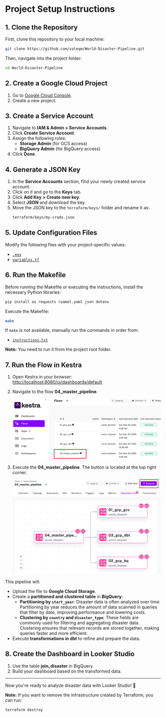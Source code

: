 # Project Setup Instructions

## 1. Clone the Repository
First, clone this repository to your local machine:
```sh
git clone https://github.com/valeqm/World-Disaster-Pipeline.git
```
Then, navigate into the project folder:
```sh
cd World-Disaster-Pipeline
```

## 2. Create a Google Cloud Project
1. Go to [Google Cloud Console](https://console.cloud.google.com/).
2. Create a new project.

## 3. Create a Service Account
1. Navigate to **IAM & Admin > Service Accounts**.
2. Click **Create Service Account**.
3. Assign the following roles:
   - **Storage Admin** (for GCS access)
   - **BigQuery Admin** (for BigQuery access)
4. Click **Done**.

## 4. Generate a JSON Key
1. In the **Service Accounts** section, find your newly created service account.
2. Click on it and go to the **Keys** tab.
3. Click **Add Key > Create new key**.
4. Select **JSON** and download the key.
5. Move the JSON key to the `terraform/keys/` folder and rename it as:
   ```sh
   terraform/keys/my-creds.json
   ```

## 5. Update Configuration Files
Modify the following files with your project-specific values:
- [`.env`](../.env)
- [`variables.tf`](/terraform/variables.tf)

## 6. Run the Makefile
Before running the Makefile or executing the instructions, install the necessary Python libraries:
```sh
pip install os requests ruamel.yaml json dotenv
```
Execute the Makefile:
```sh
make
```
If `make` is not available, manually run the commands in order from:
- [`instructions.txt`](/docs/instructions.txt)

**Note:** You need to run it from the project root folder.

## 7. Run the Flow in Kestra
1. Open Kestra in your browser: [http://localhost:8080/ui/dashboards/default](http://localhost:8080/ui/dashboards/default)
2. Navigate to the flow **04_master_pipeline**.
   
   ![Navigate to flow_04](/docs/images/flow_04%20(1).png)
   
3. Execute the **04_master_pipeline**. The button is located at the top right corner.
   
   ![Execute master_pipeline](/docs/images/flow_04%20(2).png)

This pipeline will:
- Upload the file to **Google Cloud Storage**.
- Create a **partitioned and clustered table** in **BigQuery**:
  - **Partitioning by `start_year`**: Disaster data is often analyzed over time. Partitioning by year reduces the amount of data scanned in queries that filter by date, improving performance and lowering costs.
  - **Clustering by `country` and `disaster_type`**: These fields are commonly used for filtering and aggregating disaster data. Clustering ensures that relevant records are stored together, making queries faster and more efficient.
- Execute **transformations in dbt** to refine and prepare the data.

## 8. Create the Dashboard in Looker Studio
1. Use the table **join_disaster** in BigQuery.
2. Build your dashboard based on the transformed data.

---
Now you're ready to analyze disaster data with Looker Studio! 🚀

**Note:** If you want to remove the infrastructure created by Terraform, you can run:
```sh
terraform destroy
```

